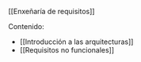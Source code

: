 [[Enxeñaría de requisitos]]

Contenido:
+ [[Introducción a las arquitecturas]]
+ [[Requisitos no funcionales]]